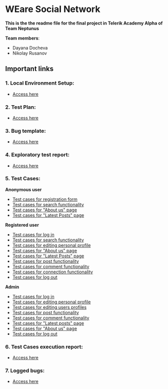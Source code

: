 # **WEare Social Network**

**This is the the readme file for the final project in Telerik Academy Alpha of Team Neptunus**

**Team members**:
- Dayana Docheva
- Nikolay Rusanov

## Important links

### 1. Local Environment Setup:
 - [Access here](https://gitlab.com/TelerikAcademy/alpha-28-qa/-/tree/master/05.%20Final%20Project/WEare%20Docker%20yml%20version)

### 2. Test Plan: 
 - [Access here](https://gitlab.com/DayanaDocheva/neptunus-final-project/-/blob/master/Documents%20and%20templates/Test_Plan.md)

### 3. Bug template: 
 - [Access here](https://gitlab.com/DayanaDocheva/neptunus-final-project/-/blob/master/Documents%20and%20templates/Bug%20template.md)

### 4. Exploratory test report:
 - [Access here](https://gitlab.com/DayanaDocheva/neptunus-final-project/-/blob/master/Test%20Reports/Exploratory%20Test%20Report.md)

### 5. Test Cases:

**Аnonymous user**
- [Test cases for registration form](https://gitlab.com/DayanaDocheva/neptunus-final-project/-/blob/master/Test%20Cases/Anonymous%20user/Test%20cases%20for%20registration%20form.md)
- [Test cases for search functionality](https://gitlab.com/DayanaDocheva/neptunus-final-project/-/blob/master/Test%20Cases/Anonymous%20user/Test%20cases%20for%20Unregistered%20User%20Search%20Functionallity.md)
- [Test cases for "About us" page](https://gitlab.com/DayanaDocheva/neptunus-final-project/-/blob/master/Test%20Cases/Anonymous%20user/Test%20cases%20for%20About%20us%20page.md)
- [Test cases for "Latest Posts" page](https://gitlab.com/DayanaDocheva/neptunus-final-project/-/blob/master/Test%20Cases/Anonymous%20user/Test%20cases%20for%20Latest%20post%20page.md)

**Registered user**    
- [Test cases for log in](https://gitlab.com/DayanaDocheva/neptunus-final-project/-/blob/master/Test%20Cases/Registered%20user/Test%20cases%20for%20log%20in.md)
- [Test cases for search functionality](https://gitlab.com/DayanaDocheva/neptunus-final-project/-/blob/master/Test%20Cases/Registered%20user/Test%20cases%20for%20Registered%20User%20Search%20Functionality.md)
- [Test cases for editing personal profile](https://gitlab.com/DayanaDocheva/neptunus-final-project/-/blob/master/Test%20Cases/Registered%20user/Test%20cases%20for%20Editing%20user%20profile.md)
- [Test cases for "About us" page](https://gitlab.com/DayanaDocheva/neptunus-final-project/-/blob/master/Test%20Cases/Registered%20user/Test%20cases%20for%20About%20us%20page.md)
- [Test cases for "Latest Posts" page](https://gitlab.com/DayanaDocheva/neptunus-final-project/-/blob/master/Test%20Cases/Registered%20user/Test%20cases%20for%20Latest%20post%20page.md)
- [Test cases for post functionality](https://gitlab.com/DayanaDocheva/neptunus-final-project/-/blob/master/Test%20Cases/Registered%20user/Test%20cases%20for%20Posts.md)
- [Test cases for comment functionality](https://gitlab.com/DayanaDocheva/neptunus-final-project/-/blob/master/Test%20Cases/Registered%20user/Test%20cases%20for%20Comments.md)
- [Test cases for connection functionality](https://gitlab.com/DayanaDocheva/neptunus-final-project/-/blob/master/Test%20Cases/Registered%20user/Test%20cases%20for%20Connections.md)
- [Test cases for log out](https://gitlab.com/DayanaDocheva/neptunus-final-project/-/blob/master/Test%20Cases/Registered%20user/Test%20cases%20for%20log%20out.md)

**Admin**
- [Test cases for log in](https://gitlab.com/DayanaDocheva/neptunus-final-project/-/blob/master/Test%20Cases/Admin/Test%20cases%20for%20log%20in.md)
- [Test cases for editing personal profile](https://gitlab.com/DayanaDocheva/neptunus-final-project/-/blob/master/Test%20Cases/Admin/Test%20cases%20for%20Editing%20personal%20profile.md)
- [Test cases for editing users profiles](https://gitlab.com/DayanaDocheva/neptunus-final-project/-/blob/master/Test%20Cases/Admin/Test%20cases%20for%20Editing%20users%20profiles.md)
- [Test cases for post functionality](https://gitlab.com/DayanaDocheva/neptunus-final-project/-/blob/master/Test%20Cases/Admin/Test%20cases%20for%20post%20functionallity.md)
- [Test cases for comment functionality](https://gitlab.com/DayanaDocheva/neptunus-final-project/-/blob/master/Test%20Cases/Admin/Test%20cases%20for%20comment%20functionallity.md)
- [Test cases for "Latest posts" page](https://gitlab.com/DayanaDocheva/neptunus-final-project/-/blob/master/Test%20Cases/Admin/Test%20cases%20for%20Latest%20post%20page.md)
- [Test cases for "About us" page](https://gitlab.com/DayanaDocheva/neptunus-final-project/-/blob/master/Test%20Cases/Admin/Test%20cases%20for%20About%20us%20page.md)
- [Test cases for log out](https://gitlab.com/DayanaDocheva/neptunus-final-project/-/blob/master/Test%20Cases/Admin/Test%20cases%20for%20log%20out.md)



### 6. Test Cases execution report:
 - [Access here](https://telerikacademy-my.sharepoint.com/:f:/p/nikolay_rusanov_a28_learn/EkNyCtXR4lZBtxrYGfH1OYsBHHn5guyPf5N7fUMn_Jdtag?e=bCNNlo)

### 7. Logged bugs:
 - [Access here](https://gitlab.com/DayanaDocheva/neptunus-final-project/-/issues)
